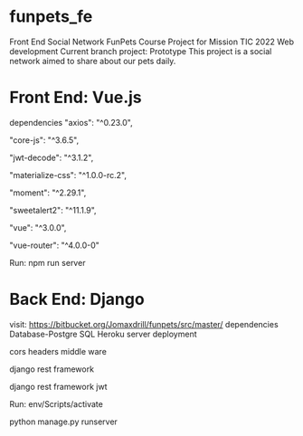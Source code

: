 # funpets_fe
Front End Social Network FunPets
Course Project for Mission TIC 2022 Web development
Current branch project: Prototype
This project is a social network aimed to share about our pets daily.
# Front End: Vue.js
dependencies 
"axios": "^0.23.0",

"core-js": "^3.6.5",
    
"jwt-decode": "^3.1.2",
    
"materialize-css": "^1.0.0-rc.2",
    
"moment": "^2.29.1",
    
"sweetalert2": "^11.1.9",
    
"vue": "^3.0.0",
    
"vue-router": "^4.0.0-0"

Run: npm run server
 # Back End: Django
 visit: https://bitbucket.org/Jomaxdrill/funpets/src/master/
 dependencies
  Database-Postgre SQL Heroku server deployment
  
  cors headers middle ware
  
  django rest framework
  
  django rest framework jwt
  
 Run: env/Scripts/activate 
 
 python manage.py runserver
 
 
 

